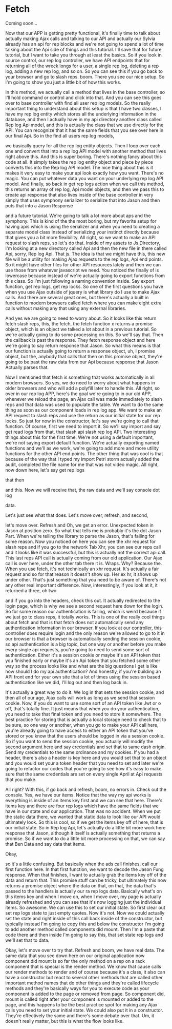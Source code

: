 # Fetch

Coming soon...

Now that our APP is getting pretty functional, it's finally time to talk about actually making Ajax calls and talking to our API and actually our Sylvia already has an api for rep blocks and we're not going to spend a lot of time talking about the Api side of things and this tutorial. I'll save that for future tutorial, but I want to take you through at least the basics. So if you look in source control, our rep log controller, we have API endpoints that for returning all of the wreck longs for a user, a single rep log, deleting a rep log, adding a new rep log, and so on. So you can see this if you go back to your browser and go to slash reps. boom. There you see our nice setup. So I'm going to show you just a little bit of how this works. 

In this method, we actually call a method that lives in the base controller, so I'll hold command or control and click into that. And you can see this goes over to base controller with find all user rep log models. So the really important thing to understand about this setup is that I have two classes, I have my rep log entity which stores all the underlying information in the database, and then I actually have in my api directory another class called Rep log Api model, and this is actually the class that we use directly for the API. You can recognize that it has the same fields that you see over here in our final Api. So in the find all users rep log models, 

we basically query for all the rep log entity objects. Then I loop over each one and convert that into a rep log API model with another method that lives right above this. And this is super boring. There's nothing fancy about this code at all. It simply takes the rep log entity object and piece by piece converts this into the Rep log API model. The nice thing about this is it makes it very easy to make your api look exactly how you want. There's no magic. You can put whatever data you want on your underlying rep log API model. And finally, so back in get rep logs action when we call this method, this returns an array of rep log, Api model objects, and then we pass this to create api response that also lives inside of the base controller in very simply that uses symphony serializer to serialize that into Jason and then puts that into a Jason Response 

and a future tutorial. We're going to talk a lot more about aps and the symphony. This is kind of the the most boring, but my favorite setup for having apis which is using the serializer and when you need to creating a separate model class instead of serializing your instinct directly because that gives you a bit more flexibility. All right, so we want to make an API request to slash reps, so let's do that. Inside of my assets to Js Directory, I'm looking at a new directory called Api and then the new file in there called Api, sorry, Rep log Api. That js. The idea is that we might have this, this new file will be a utility for making Ajax requests to the rep logs, Api end points. So it might have other files for other API resources lately and then we can use those from whatever javascript we need. You noticed the finally of is lowercase because instead of we're actually going to export functions from this class. So I'm just following a naming convention inside. Say export function, get rep logs, get rep locks. So one of the first questions you have when you use Ajax outside of jquery is what library do I use to make Ajax calls. And there are several great ones, but there's actually a built in function to modern browsers called fetch where you can make eight extra calls without making any that using any external libraries. 

And yes we are going to need to worry about. So it looks like this return fetch slash reps, this, the fetch, the fetch function x returns a promise object, which is an object we talked a lot about in a previous tutorial. So we're actually going to do some processing on this. So we'll say that. Then the callback is past the response. They fetch response object and here we're going to say return response that Jason. So what this means is that our function is actually going to return a response object, uh, I promise object, but the, anybody that calls that then on this promise object, they're going to be past the raw data from our Api because response that Jason Actually parses that. 

Now I mentioned that fetch is something that works automatically in all modern browsers. So yes, we do need to worry about what happens in older browsers and who will add a polyfill later to handle this. All right, so over in our rep log APP, here's the goal we're going to in our old APP, whenever we reload the page, an Ajax call was made immediately to slash reps and that data was used to populate the table. We want to do the same thing as soon as our component loads in rep log app. We want to make an API request to slash reps and use the return as our initial state for our rep locks. So just for now in the constructor, let's say we're going to call that function. Of course, first we need to import it. So we'll say import and say get read logs from that, that slash api slash rep log API. Two interesting things about this for the first time. We're not using a default important, we're not saying export default function. We're actually exporting named functions and we'll as we work, we're going to add more and more utility functions for the other API end points. The other thing that was cool is that because of the way that I typed my import Petri storm actually added the audit, completed the file name for me that was not video magic. All right, now down here, let's say get rep logs 

that then 

and this. Now we will receive that, the raw data and we'll say console dot log 

data. 

Let's just see what that does. Let's move over, refresh, and second, 

let's move over. Refresh and Oh, we get an error. Unexpected token in Jason at position zero. So what that tells me is probably it's the dot Jason Part. When we're telling the library to parse the Jason, that's failing for some reason. Now you noticed on here you can see the xhr request for slash reps and if you go to the network Tab Xhr, you can see our reps call and it looks like it was successful, but this is actually not the correct api call. This last reps API call is actually coming from our old application. Our Ajax call is over here, under the other tab there it is. Wraps. Why? Because the. When you use fetch, it's not technically an xhr request. It's actually a fair request and so for that reason it doesn't show up. Her ex hr, it shows up under other. That's just something that you need to be aware of. There's not any other real important difference. Now, interestingly, if you look at it, it returned a three, oh two 

and if you go into the headers, check this out. It actually redirected to the login page, which is why we see a second request here down for the login. So for some reason our authentication is failing, which is weird because if we just go to class reps, it totally works. This is one of the really cool things about fetch and that is that fetch does not automatically send any authentication information in our browser. If you look at our controller, this controller does require login and the only reason we're allowed to go to it in our browser is that a browser is automatically sending the session cookie, so api authentication is a big topic, but one way or another before you make every single api requests, you're going to need to send some sort of authentication. Either it's a session cookie or maybe it's an API token that you finished early or maybe it's an Api token that you fetched some other way so the process looks like and what are the big questions I get is like how should I do my api authentication? And honestly, if you're building an API front end for your own site that a lot of times using the session based authentication like we did, I'll log out and then log back in. 

It's actually a great way to do it. We log in that sets the session cookie, and then all of our age, Ajax calls will work as long as we send that session cookie. Now, if you do want to use some sort of an API token like Jwt or o off, that's totally fine. It just means that when you do your authentication, you need to take that final token and you need to store it somewhere. The best practice for storing that is actually a local storage need to check that to be sure, so one way or another, when you go to make your API call here, you're already going to have access to either an API token that you've stored or you know that the users should be logged in via a session cookie. So if you want to send the session cookie, you actually will modify the second argument here and say credentials and set that to same dash origin. Send my credentials to the same ordinance and my cookies. If you had a header, there's also a header is key here and you would set that to an object and you would set your a token header that you need to set and later we're going to refactor our codes that you're going to see how it's easy to make sure that the same credentials are set on every single April at Api requests that you make. 

All right? With this, if go back and refresh, boom, no errors in. Check out the console. Yes, we have our items. Notice that the way my api works is everything is inside of an items key first and we can see that here. There's items key and there are four rep logs which have the same fields that we have in our state and our application. That was no accident. When we put the static data there, we wanted that static data to look like our API would ultimately look. So this is cool, so if we get the items key off of here, that is our initial state. So in Rep log Api, let's actually do a little bit more work here response that Jason, although it itself is actually something that returns a promise. So if we want to do a little bit more processing on that, we can say that Ben Data and say data that items. 

Okay, 

so it's a little confusing. But basically when the ads call finishes, call our first function here. In that first function, we want to decode the Jason Fung response. When that finishes, I want to actually grab the items key off of the data and return that. This promise stuff can be tricky, but ultimately this now returns a promise object where the data on that, on that, the data that's passed to the handlers is actually our ra rep logs data. Basically what's on this items key and when I move on, when I move over, my page is actually already refreshed and you can see that it's now logging just the individual items. So awesome. We can use this to set our initial state. So first clear out set rep logs state to just empty quotes. Now it's not. Now we could actually set the state and right inside of this call back inside of the constructor, but typically instead I'm going to copy this and below the constructor I'm going to add another method called components did mount. Then I'm a paste that code there and then inside I'm going to say this, that set state rep logs and we'll set that to data. 

Okay, let's move over to try that. Refresh and boom, we have real data. The same data that you see down here on our original application now component did mount is so far the only method on a rep on a rack component that is special is the render method. We know that cause calls our render methods to render and of course because it's a class, it also can have a constructor but react to several other methods that are called other important method names that do other things and they're called lifecycle methods and they're basically ways for you to execute code as your component is added to the page or removed from page. So component did, mount is called right after your component is mounted or added to the page, and this happens to be the best practice spot for making any Ajax calls you need to set your initial state. We could also put it in a constructor. They're effectively the same and there's some debate over that. Um, it doesn't really matter, but this is what the flow looks like.